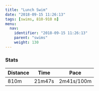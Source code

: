 ```yaml
---
title: "Lunch Swim"
date: "2018-09-15 11:26:13"
tags: [swims, 810-910 m]
menu:
  nav:
    identifier: "2018-09-15 11:26:13"
    parent: "swims"
    weight: 130
---
```


### Stats

| Distance | Time | Pace |
|----------|------|------|
|810m|21m47s|2m41s/100m|
